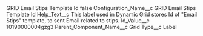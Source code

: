 <?xml version="1.0" encoding="UTF-8"?>
<CustomMetadata xmlns="http://soap.sforce.com/2006/04/metadata" xmlns:xsi="http://www.w3.org/2001/XMLSchema-instance" xmlns:xsd="http://www.w3.org/2001/XMLSchema">
    <label>GRID Email Stips Template Id</label>
    <protected>false</protected>
    <values>
        <field>Configuration_Name__c</field>
        <value xsi:type="xsd:string">GRID Email Stips Template Id</value>
    </values>
    <values>
        <field>Help_Text__c</field>
        <value xsi:type="xsd:string">This label used in Dynamic Grid stores Id of &quot;Email Stips&quot; template, to sent Email related to stips.</value>
    </values>
    <values>
        <field>Id_Value__c</field>
        <value xsi:type="xsd:string">10190000004gzg3</value>
    </values>
    <values>
        <field>Parent_Component_Name__c</field>
        <value xsi:type="xsd:string">Grid</value>
    </values>
    <values>
        <field>Type__c</field>
        <value xsi:type="xsd:string">Label</value>
    </values>
</CustomMetadata>

